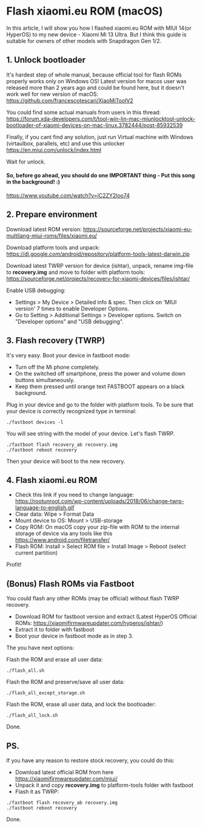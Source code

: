 # Flash xiaomi.eu ROM (macOS)

In this article, I will show you how I flashed xiaomi.eu ROM with MIUI 14(or HyperOS) to my new device - Xiaomi Mi 13 Ultra. But I think this guide is suitable for owners of other models with Snapdragon Gen 1/2. 

## 1. Unlock bootloader

It's hardest step of whole manual, because official tool for flash ROMs properly works only on Windows OS! Latest version for macos user was released more than 2 years ago and could be found here, but it doesn't work well for new version of macOS:
https://github.com/francescotescari/XiaoMiToolV2

You could find some actual manuals from users in this thread: https://forum.xda-developers.com/t/tool-win-lin-mac-miunlocktool-unlock-bootloader-of-xiaomi-devices-on-mac-linux.3782444/post-85932539

Finally, if you cant find any solution, just run Virtual machine with Windows (virtaulbox, parallels, etc)  and use this unlocker https://en.miui.com/unlock/index.html

Wait for unlock.

#### So, before go ahead, you should do one IMPORTANT thing -  Put this song in the background! :)
https://www.youtube.com/watch?v=jC2ZY2loo74


## 2. Prepare environment

Download latest ROM version: https://sourceforge.net/projects/xiaomi-eu-multilang-miui-roms/files/xiaomi.eu/

Download platform tools and unpack: https://dl.google.com/android/repository/platform-tools-latest-darwin.zip

Download latest TWRP version for device (ishtar), unpack, rename img-file to **recovery.img** and move to folder with platform tools: https://sourceforge.net/projects/recovery-for-xiaomi-devices/files/ishtar/

Enable USB debugging: 
- Settings > My Device > Detailed info & spec. Then click on 'MIUI version' 7 times to enable Developer Options.
- Go to Setting > Additional Settings > Developer options. Switch on "Developer options" and "USB debugging".

## 3. Flash recovery (TWRP)

It's very easy. Boot your device in fastboot mode:
- Turn off the Mi phone completely.
- On the switched off smartphone, press the power and volume down buttons simultaneously.
- Keep them pressed until orange text FASTBOOT appears on a black background.

 Plug in your device and go to the folder with platform tools. To be sure that your device is correctly recognized type in terminal:
```
./fastboot devices -l
```

You will see string with the model of your device. Let's flash TWRP.

```
./fastboot flash recovery_ab recovery.img
./fastboot reboot recovery
```

Then your device will boot to the new recovery.

## 4. Flash xiaomi.eu ROM

- Check this link if you need to change language: https://rootunroot.com/wp-content/uploads/2018/06/change-twrp-language-to-english.gif
- Clear data: Wipe > Format Data
- Mount device to OS: Mount > USB-storage
- Copy ROM: On macOS copy your zip-file with ROM to the internal storage of device via any tools like this https://www.android.com/filetransfer/
- Flash ROM: Install > Select ROM file > Install Image > Reboot (select current partition)

Profit!

## (Bonus) Flash ROMs via Fastboot
You could flash any other ROMs (may be official) without flash TWRP recovery. 
- Download ROM for fastboot version and extract (Latest HyperOS Official ROMs: https://xiaomifirmwareupdater.com/hyperos/ishtar/) 
- Extract it to folder with fastboot
- Boot your device in fastboot mode as in step 3.

The you have next options:

Flash the ROM and erase all user data:
```
./flash_all.sh
```
Flash the ROM and preserve/save all user data:
```
./flash_all_except_storage.sh
```
Flash the ROM, erase all user data, and lock the bootloader:
```
./flash_all_lock.sh
```
Done.

## PS.
If you have any reason to restore stock recovery, you could do this:
- Download latest official ROM from here https://xiaomifirmwareupdater.com/miui/
- Unpack it and copy **recovery.img** to platform-tools folder with fastboot
- Flash it as TWRP:
```
./fastboot flash recovery_ab recovery.img
./fastboot reboot recovery
```

Done.
